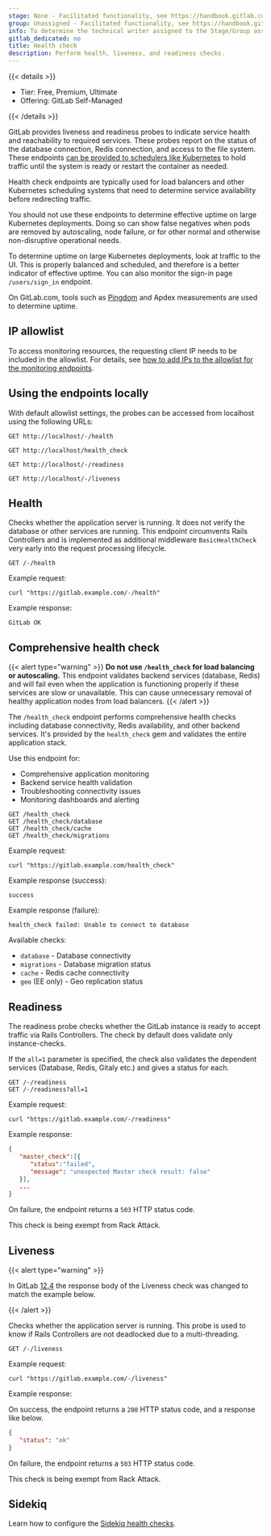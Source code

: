 ```yaml
---
stage: None - Facilitated functionality, see https://handbook.gitlab.com/handbook/product/categories/#facilitated-functionality
group: Unassigned - Facilitated functionality, see https://handbook.gitlab.com/handbook/product/categories/#facilitated-functionality
info: To determine the technical writer assigned to the Stage/Group associated with this page, see https://handbook.gitlab.com/handbook/product/ux/technical-writing/#assignments
gitlab_dedicated: no
title: Health check
description: Perform health, liveness, and readiness checks.
---
```


{{< details >}}

- Tier: Free, Premium, Ultimate
- Offering: GitLab Self-Managed

{{< /details >}}

GitLab provides liveness and readiness probes to indicate service health and
reachability to required services. These probes report on the status of the
database connection, Redis connection, and access to the file system. These
endpoints [can be provided to schedulers like Kubernetes](https://kubernetes.io/docs/tasks/configure-pod-container/configure-liveness-readiness-startup-probes/) to hold
traffic until the system is ready or restart the container as needed.

Health check endpoints are typically used for load balancers
and other Kubernetes scheduling systems that need to determine
service availability before redirecting traffic.

You should not use these endpoints to determine effective uptime
on large Kubernetes deployments. Doing so can show false negatives
when pods are removed by autoscaling, node failure, or for
other normal and otherwise non-disruptive operational needs.

To determine uptime on large Kubernetes deployments, look at traffic
to the UI. This is properly balanced and scheduled, and therefore is
a better indicator of effective uptime. You can also monitor the sign-in
page `/users/sign_in` endpoint.

<!-- vale gitlab_base.Spelling = NO -->

On GitLab.com, tools such as [Pingdom](https://www.pingdom.com/) and
Apdex measurements are used to determine uptime.

<!-- vale gitlab_base.Spelling = YES -->

## IP allowlist

To access monitoring resources, the requesting client IP needs to be included in the allowlist.
For details, see [how to add IPs to the allowlist for the monitoring endpoints](ip_allowlist.md).

## Using the endpoints locally

With default allowlist settings, the probes can be accessed from localhost using the following URLs:

```plaintext
GET http://localhost/-/health
```

```plaintext
GET http://localhost/health_check
```

```plaintext
GET http://localhost/-/readiness
```

```plaintext
GET http://localhost/-/liveness
```

## Health

Checks whether the application server is running.
It does not verify the database or other services
are running. This endpoint circumvents Rails Controllers
and is implemented as additional middleware `BasicHealthCheck`
very early into the request processing lifecycle.

```plaintext
GET /-/health
```

Example request:

```shell
curl "https://gitlab.example.com/-/health"
```

Example response:

```plaintext
GitLab OK
```

## Comprehensive health check

{{< alert type="warning" >}}
**Do not use `/health_check` for load balancing or autoscaling.** This endpoint validates backend services (database, Redis) and will fail even when the application is functioning properly if these services are slow or unavailable. This can cause unnecessary removal of healthy application nodes from load balancers.
{{< /alert >}}

The `/health_check` endpoint performs comprehensive health checks including database connectivity, Redis availability, and other backend services. It's provided by the `health_check` gem and validates the entire application stack.

Use this endpoint for:

- Comprehensive application monitoring
- Backend service health validation
- Troubleshooting connectivity issues
- Monitoring dashboards and alerting

```plaintext
GET /health_check
GET /health_check/database
GET /health_check/cache
GET /health_check/migrations
```

Example request:

```shell
curl "https://gitlab.example.com/health_check"
```

Example response (success):

```plaintext
success
```

Example response (failure):

```plaintext
health_check failed: Unable to connect to database
```

Available checks:

- `database` - Database connectivity
- `migrations` - Database migration status
- `cache` - Redis cache connectivity
- `geo` (EE only) - Geo replication status

## Readiness

The readiness probe checks whether the GitLab instance is ready
to accept traffic via Rails Controllers. The check by default
does validate only instance-checks.

If the `all=1` parameter is specified, the check also validates
the dependent services (Database, Redis, Gitaly etc.)
and gives a status for each.

```plaintext
GET /-/readiness
GET /-/readiness?all=1
```

Example request:

```shell
curl "https://gitlab.example.com/-/readiness"
```

Example response:

```json
{
   "master_check":[{
      "status":"failed",
      "message": "unexpected Master check result: false"
   }],
   ...
}
```

On failure, the endpoint returns a `503` HTTP status code.

This check is being exempt from Rack Attack.

## Liveness

{{< alert type="warning" >}}

In GitLab [12.4](https://about.gitlab.com/upcoming-releases/)
the response body of the Liveness check was changed
to match the example below.

{{< /alert >}}

Checks whether the application server is running.
This probe is used to know if Rails Controllers
are not deadlocked due to a multi-threading.

```plaintext
GET /-/liveness
```

Example request:

```shell
curl "https://gitlab.example.com/-/liveness"
```

Example response:

On success, the endpoint returns a `200` HTTP status code, and a response like below.

```json
{
   "status": "ok"
}
```

On failure, the endpoint returns a `503` HTTP status code.

This check is being exempt from Rack Attack.

## Sidekiq

Learn how to configure the [Sidekiq health checks](../sidekiq/sidekiq_health_check.md).

